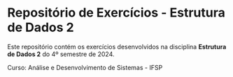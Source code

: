 # Repositório de Exercícios - Estrutura de Dados 2

Este repositório contém os exercícios desenvolvidos na disciplina **Estrutura de Dados 2** do 4º semestre de 2024.


Curso: Análise e Desenvolvimento de Sistemas - IFSP
 

